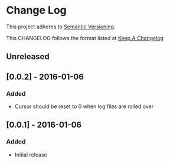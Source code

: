 # Change Log
This project adheres to [Semantic Versioning](http://semver.org/).

This CHANGELOG follows the format listed at [Keep A Changelog](http://keepachangelog.com/)

## Unreleased

## [0.0.2] - 2016-01-06
### Added
- Cursor should be reset to 0 when log files are rolled over

## [0.0.1] - 2016-01-06
### Added
- Initial release
